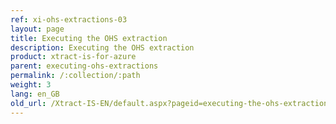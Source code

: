 ```yaml
---
ref: xi-ohs-extractions-03
layout: page
title: Executing the OHS extraction
description: Executing the OHS extraction
product: xtract-is-for-azure
parent: executing-ohs-extractions
permalink: /:collection/:path
weight: 3
lang: en_GB
old_url: /Xtract-IS-EN/default.aspx?pageid=executing-the-ohs-extraction
---
```

